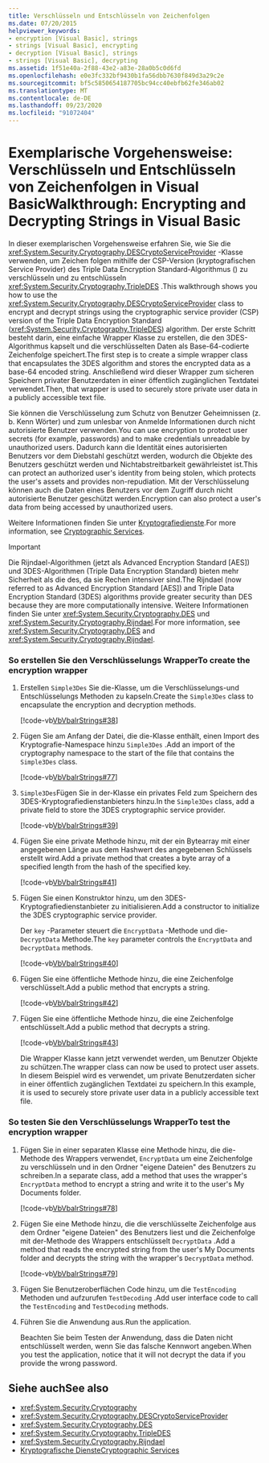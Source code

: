 ```yaml
---
title: Verschlüsseln und Entschlüsseln von Zeichenfolgen
ms.date: 07/20/2015
helpviewer_keywords:
- encryption [Visual Basic], strings
- strings [Visual Basic], encrypting
- decryption [Visual Basic], strings
- strings [Visual Basic], decrypting
ms.assetid: 1f51e40a-2f88-43e2-a83e-28a0b5c0d6fd
ms.openlocfilehash: e0e3fc332bf9430b1fa56dbb7630f849d3a29c2e
ms.sourcegitcommit: bf5c5850654187705bc94cc40ebfb62fe346ab02
ms.translationtype: MT
ms.contentlocale: de-DE
ms.lasthandoff: 09/23/2020
ms.locfileid: "91072404"
---
```

# <a name="walkthrough-encrypting-and-decrypting-strings-in-visual-basic"></a><span data-ttu-id="bccda-102">Exemplarische Vorgehensweise: Verschlüsseln und Entschlüsseln von Zeichenfolgen in Visual Basic</span><span class="sxs-lookup"><span data-stu-id="bccda-102">Walkthrough: Encrypting and Decrypting Strings in Visual Basic</span></span>

<span data-ttu-id="bccda-103">In dieser exemplarischen Vorgehensweise erfahren Sie, wie Sie die <xref:System.Security.Cryptography.DESCryptoServiceProvider> -Klasse verwenden, um Zeichen folgen mithilfe der CSP-Version (kryptografischen Service Provider) des Triple Data Encryption Standard-Algorithmus () zu verschlüsseln und zu entschlüsseln <xref:System.Security.Cryptography.TripleDES> .</span><span class="sxs-lookup"><span data-stu-id="bccda-103">This walkthrough shows you how to use the <xref:System.Security.Cryptography.DESCryptoServiceProvider> class to encrypt and decrypt strings using the cryptographic service provider (CSP) version of the Triple Data Encryption Standard (<xref:System.Security.Cryptography.TripleDES>) algorithm.</span></span> <span data-ttu-id="bccda-104">Der erste Schritt besteht darin, eine einfache Wrapper Klasse zu erstellen, die den 3DES-Algorithmus kapselt und die verschlüsselten Daten als Base-64-codierte Zeichenfolge speichert.</span><span class="sxs-lookup"><span data-stu-id="bccda-104">The first step is to create a simple wrapper class that encapsulates the 3DES algorithm and stores the encrypted data as a base-64 encoded string.</span></span> <span data-ttu-id="bccda-105">Anschließend wird dieser Wrapper zum sicheren Speichern privater Benutzerdaten in einer öffentlich zugänglichen Textdatei verwendet.</span><span class="sxs-lookup"><span data-stu-id="bccda-105">Then, that wrapper is used to securely store private user data in a publicly accessible text file.</span></span>  
  
 <span data-ttu-id="bccda-106">Sie können die Verschlüsselung zum Schutz von Benutzer Geheimnissen (z. b. Kenn Wörter) und zum unlesbar von Anmelde Informationen durch nicht autorisierte Benutzer verwenden.</span><span class="sxs-lookup"><span data-stu-id="bccda-106">You can use encryption to protect user secrets (for example, passwords) and to make credentials unreadable by unauthorized users.</span></span> <span data-ttu-id="bccda-107">Dadurch kann die Identität eines autorisierten Benutzers vor dem Diebstahl geschützt werden, wodurch die Objekte des Benutzers geschützt werden und Nichtabstreitbarkeit gewährleistet ist.</span><span class="sxs-lookup"><span data-stu-id="bccda-107">This can protect an authorized user's identity from being stolen, which protects the user's assets and provides non-repudiation.</span></span> <span data-ttu-id="bccda-108">Mit der Verschlüsselung können auch die Daten eines Benutzers vor dem Zugriff durch nicht autorisierte Benutzer geschützt werden.</span><span class="sxs-lookup"><span data-stu-id="bccda-108">Encryption can also protect a user's data from being accessed by unauthorized users.</span></span>  
  
 <span data-ttu-id="bccda-109">Weitere Informationen finden Sie unter [Kryptografiedienste](../../../../standard/security/cryptographic-services.md).</span><span class="sxs-lookup"><span data-stu-id="bccda-109">For more information, see [Cryptographic Services](../../../../standard/security/cryptographic-services.md).</span></span>  
  
> [!IMPORTANT]
> <span data-ttu-id="bccda-110">Die Rijndael-Algorithmen (jetzt als Advanced Encryption Standard [AES]) und 3DES-Algorithmen (Triple Data Encryption Standard) bieten mehr Sicherheit als die des, da sie Rechen intensiver sind.</span><span class="sxs-lookup"><span data-stu-id="bccda-110">The Rijndael (now referred to as Advanced Encryption Standard [AES]) and Triple Data Encryption Standard (3DES) algorithms provide greater security than DES because they are more computationally intensive.</span></span> <span data-ttu-id="bccda-111">Weitere Informationen finden Sie unter <xref:System.Security.Cryptography.DES> und <xref:System.Security.Cryptography.Rijndael>.</span><span class="sxs-lookup"><span data-stu-id="bccda-111">For more information, see <xref:System.Security.Cryptography.DES> and <xref:System.Security.Cryptography.Rijndael>.</span></span>  
  
### <a name="to-create-the-encryption-wrapper"></a><span data-ttu-id="bccda-112">So erstellen Sie den Verschlüsselungs Wrapper</span><span class="sxs-lookup"><span data-stu-id="bccda-112">To create the encryption wrapper</span></span>  
  
1. <span data-ttu-id="bccda-113">Erstellen `Simple3Des` Sie die-Klasse, um die Verschlüsselungs-und Entschlüsselungs Methoden zu kapseln.</span><span class="sxs-lookup"><span data-stu-id="bccda-113">Create the `Simple3Des` class to encapsulate the encryption and decryption methods.</span></span>  
  
     [!code-vb[VbVbalrStrings#38](~/samples/snippets/visualbasic/VS_Snippets_VBCSharp/VbVbalrStrings/VB/Class3.vb#38)]  
  
2. <span data-ttu-id="bccda-114">Fügen Sie am Anfang der Datei, die die-Klasse enthält, einen Import des Kryptografie-Namespace hinzu `Simple3Des` .</span><span class="sxs-lookup"><span data-stu-id="bccda-114">Add an import of the cryptography namespace to the start of the file that contains the `Simple3Des` class.</span></span>  
  
     [!code-vb[VbVbalrStrings#77](~/samples/snippets/visualbasic/VS_Snippets_VBCSharp/VbVbalrStrings/VB/Class3.vb#77)]  
  
3. <span data-ttu-id="bccda-115">`Simple3Des`Fügen Sie in der-Klasse ein privates Feld zum Speichern des 3DES-Kryptografiedienstanbieters hinzu.</span><span class="sxs-lookup"><span data-stu-id="bccda-115">In the `Simple3Des` class, add a private field to store the 3DES cryptographic service provider.</span></span>  
  
     [!code-vb[VbVbalrStrings#39](~/samples/snippets/visualbasic/VS_Snippets_VBCSharp/VbVbalrStrings/VB/Class3.vb#39)]  
  
4. <span data-ttu-id="bccda-116">Fügen Sie eine private Methode hinzu, mit der ein Bytearray mit einer angegebenen Länge aus dem Hashwert des angegebenen Schlüssels erstellt wird.</span><span class="sxs-lookup"><span data-stu-id="bccda-116">Add a private method that creates a byte array of a specified length from the hash of the specified key.</span></span>  
  
     [!code-vb[VbVbalrStrings#41](~/samples/snippets/visualbasic/VS_Snippets_VBCSharp/VbVbalrStrings/VB/Class3.vb#41)]  
  
5. <span data-ttu-id="bccda-117">Fügen Sie einen Konstruktor hinzu, um den 3DES-Kryptografiedienstanbieter zu initialisieren.</span><span class="sxs-lookup"><span data-stu-id="bccda-117">Add a constructor to initialize the 3DES cryptographic service provider.</span></span>  
  
     <span data-ttu-id="bccda-118">Der `key` -Parameter steuert die `EncryptData` -Methode und die- `DecryptData` Methode.</span><span class="sxs-lookup"><span data-stu-id="bccda-118">The `key` parameter controls the `EncryptData` and `DecryptData` methods.</span></span>  
  
     [!code-vb[VbVbalrStrings#40](~/samples/snippets/visualbasic/VS_Snippets_VBCSharp/VbVbalrStrings/VB/Class3.vb#40)]  
  
6. <span data-ttu-id="bccda-119">Fügen Sie eine öffentliche Methode hinzu, die eine Zeichenfolge verschlüsselt.</span><span class="sxs-lookup"><span data-stu-id="bccda-119">Add a public method that encrypts a string.</span></span>  
  
     [!code-vb[VbVbalrStrings#42](~/samples/snippets/visualbasic/VS_Snippets_VBCSharp/VbVbalrStrings/VB/Class3.vb#42)]  
  
7. <span data-ttu-id="bccda-120">Fügen Sie eine öffentliche Methode hinzu, die eine Zeichenfolge entschlüsselt.</span><span class="sxs-lookup"><span data-stu-id="bccda-120">Add a public method that decrypts a string.</span></span>  
  
     [!code-vb[VbVbalrStrings#43](~/samples/snippets/visualbasic/VS_Snippets_VBCSharp/VbVbalrStrings/VB/Class3.vb#43)]  
  
     <span data-ttu-id="bccda-121">Die Wrapper Klasse kann jetzt verwendet werden, um Benutzer Objekte zu schützen.</span><span class="sxs-lookup"><span data-stu-id="bccda-121">The wrapper class can now be used to protect user assets.</span></span> <span data-ttu-id="bccda-122">In diesem Beispiel wird es verwendet, um private Benutzerdaten sicher in einer öffentlich zugänglichen Textdatei zu speichern.</span><span class="sxs-lookup"><span data-stu-id="bccda-122">In this example, it is used to securely store private user data in a publicly accessible text file.</span></span>  
  
### <a name="to-test-the-encryption-wrapper"></a><span data-ttu-id="bccda-123">So testen Sie den Verschlüsselungs Wrapper</span><span class="sxs-lookup"><span data-stu-id="bccda-123">To test the encryption wrapper</span></span>  
  
1. <span data-ttu-id="bccda-124">Fügen Sie in einer separaten Klasse eine Methode hinzu, die die-Methode des Wrappers verwendet, `EncryptData` um eine Zeichenfolge zu verschlüsseln und in den Ordner "eigene Dateien" des Benutzers zu schreiben.</span><span class="sxs-lookup"><span data-stu-id="bccda-124">In a separate class, add a method that uses the wrapper's `EncryptData` method to encrypt a string and write it to the user's My Documents folder.</span></span>  
  
     [!code-vb[VbVbalrStrings#78](~/samples/snippets/visualbasic/VS_Snippets_VBCSharp/VbVbalrStrings/VB/Class3.vb#78)]  
  
2. <span data-ttu-id="bccda-125">Fügen Sie eine Methode hinzu, die die verschlüsselte Zeichenfolge aus dem Ordner "eigene Dateien" des Benutzers liest und die Zeichenfolge mit der-Methode des Wrappers entschlüsselt `DecryptData` .</span><span class="sxs-lookup"><span data-stu-id="bccda-125">Add a method that reads the encrypted string from the user's My Documents folder and decrypts the string with the wrapper's `DecryptData` method.</span></span>  
  
     [!code-vb[VbVbalrStrings#79](~/samples/snippets/visualbasic/VS_Snippets_VBCSharp/VbVbalrStrings/VB/Class3.vb#79)]  
  
3. <span data-ttu-id="bccda-126">Fügen Sie Benutzeroberflächen Code hinzu, um die `TestEncoding` Methoden und aufzurufen `TestDecoding` .</span><span class="sxs-lookup"><span data-stu-id="bccda-126">Add user interface code to call the `TestEncoding` and `TestDecoding` methods.</span></span>  
  
4. <span data-ttu-id="bccda-127">Führen Sie die Anwendung aus.</span><span class="sxs-lookup"><span data-stu-id="bccda-127">Run the application.</span></span>  
  
     <span data-ttu-id="bccda-128">Beachten Sie beim Testen der Anwendung, dass die Daten nicht entschlüsselt werden, wenn Sie das falsche Kennwort angeben.</span><span class="sxs-lookup"><span data-stu-id="bccda-128">When you test the application, notice that it will not decrypt the data if you provide the wrong password.</span></span>  
  
## <a name="see-also"></a><span data-ttu-id="bccda-129">Siehe auch</span><span class="sxs-lookup"><span data-stu-id="bccda-129">See also</span></span>

- <xref:System.Security.Cryptography>
- <xref:System.Security.Cryptography.DESCryptoServiceProvider>
- <xref:System.Security.Cryptography.DES>
- <xref:System.Security.Cryptography.TripleDES>
- <xref:System.Security.Cryptography.Rijndael>
- [<span data-ttu-id="bccda-130">Kryptografische Dienste</span><span class="sxs-lookup"><span data-stu-id="bccda-130">Cryptographic Services</span></span>](../../../../standard/security/cryptographic-services.md)
